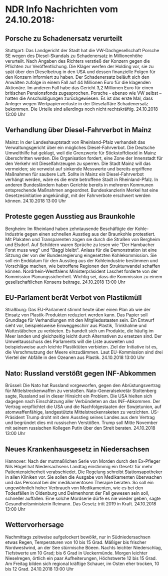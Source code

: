 # NDR Info Nachrichten vom 24.10.2018:


## Porsche zu Schadenersatz verurteilt
Stuttgart: Das Landgericht der Stadt hat die VW-Dachgesellschaft Porsche SE wegen des Diesel-Skandals zu Schadenersatz in Millionenhöhe verurteilt. Nach Angaben des Richters verstieß der Konzern gegen die Pflichten zur Veröffentlichung. Die Kläger werfen der Holding vor, sie zu spät über den Dieselbetrug in den USA und dessen finanzielle Folgen für den Konzern informiert zu haben. Der Schadenersatz beläuft sich den Anwälten zufolge in einem Fall auf 44 Millionen Euro für die klagenden Aktionäre. Im anderen Fall habe das Gericht 3,2 Millionen Euro für einen britischen Pensionsfonds zugesprochen. Porsche - ebenso wie VW selbst – hatten die Anschuldigungen zurückgewiesen. Es ist das erste Mal, dass Anleger wegen Wertpapierverluste in der Dieselaffäre Schadenersatz bekommen. Die Urteile sind allerdings noch nicht rechtskräftig. 24.10.2018 13:00 Uhr 

## Verhandlung über Diesel-Fahrverbot in Mainz
Mainz:	In der Landeshauptstadt von Rheinland-Pfalz verhandelt das Verwaltungsgericht über ein mögliches Diesel-Fahrverbot. Die Deutsche Umwelthilfe hat geklagt, weil die Grenzwerte für Stickstoffdioxid in Mainz überschritten werden. Die Organisation fordert, eine Zone der Innenstadt für den Verkehr mit Dieselfahrzeugen zu sperren. Die Stadt Mainz will das vermeiden; sie verweist auf sinkende Messwerte und bereits ergriffene Maßnahmen für saubere Luft. Sollte in Mainz ein Diesel-Fahrverbot verhängt werden, wäre es die erste betroffene Stadt in Rheinland-Pfalz. In anderen Bundesländern haben Gerichte bereits in mehreren Kommunen entsprechende Maßnahmen angeordnet. Bundeskanzlerin Merkel hat eine Gesetzesinitiative angekündigt, mit der Fahrverbote erschwert werden können. 24.10.2018 13:00 Uhr 

## Proteste gegen Ausstieg aus Braunkohle
Bergheim: Im Rheinland haben zehntausende Beschäftigte der Kohle-Industrie gegen einen schnellen Ausstieg aus der Braunkohle protestiert. Mit Plakaten und Transparenten zogen sie durch die Straßen von Bergheim und Elsdorf. Auf Schildern waren Sprüche zu lesen wie "Der Hambacher Forst muss weg" und "Baggi bleibt". Anlass für die Demonstration ist eine Sitzung der von der Bundesregierung eingesetzten Kohlekommission. Sie soll ein Enddatum für den Ausstieg aus der Kohleindustrie bestimmen und Vorschläge machen, wie betroffene Regionen den Strukturwandel schaffen können. Nordrhein-Westfalens Ministerpräsident Laschet forderte von der Kommission Planungssicherheit. Wichtig sei, dass die Kommission zu einem gesellschaftlichen Konsens beitrage. 24.10.2018 13:00 Uhr 

## EU-Parlament berät Verbot von Plastikmüll
Straßburg: Das EU-Parlament stimmt heute über einen Plan ab wie der Einsatz von Plastik-Produkten reduziert werden kann. Das Papier soll Grundlage für Verhandlungen mit den Mitgliedsstaaten sein. Ein Entwurf sieht vor, beispielsweise Einweggeschirr aus Plastik, Trinkhalme und Wattestäbchen zu verbieten. Es handelt sich um Produkte, die häufig im Meer landen und gleichzeitig leicht durch Alternativen zu ersetzen sind. Der Umweltausschuss des Parlaments will die Liste ausweiten und beispielsweise auch leichte Plastiktüten verbieten. Ziel der Initiative ist es, die Verschmutzung der Meere einzudämmen. Laut EU-Kommission sind drei Viertel der Abfälle in den Ozeanen aus Plastik. 24.10.2018 13:00 Uhr 

## Nato: Russland verstößt gegen INF-Abkommen
Brüssel:	Die Nato hat Russland vorgeworfen, gegen den Abrüstungsvertrag für Mittelstreckenwaffen zu verstoßen. Nato-Generalsekretär Stoltenberg sagte, Russland sei in dieser Hinsicht ein Problem. Die USA hielten sich dagegen nach Einschätzung aller Verbündeten an das INF-Abkommen. Der Vertrag verpflichtet die USA und die Nachfolgestaaten der Sowjetunion, auf atomwaffenfähige, landgestützte Mittelstreckenraketen zu verzichten. US-Präsident Trump droht mit dem Ausstieg seines Landes aus dem Vertrag und begründet dies mit russischen Verstößen. Trump soll Mitte November mit seinem russischen Kollegen Putin über den Streit beraten. 24.10.2018 13:00 Uhr 

## Neues Krankenhausgesetz in Niedersachsen
Hannover:    Nach der mutmaßlichen Serie von Morden durch den Ex-Pfleger Nils Högel hat Niedersachsens Landtag einstimmig ein Gesetz für mehr Patientensicherheit verabschiedet. Die Regelung schreibt Stationsapotheker in allen Kliniken vor. Sie sollen die Ausgabe von Medikamenten überwachen und das Personal bei der medikamentösen Therapie beraten. So soll ein ungewöhnlich hoher Verbrauch von Medikamenten, wie es bei den Todesfällen in Oldenburg und Delmenhorst der Fall gewesen sein soll, schneller auffallen. Eine solche Mordserie dürfe es nie wieder geben, sagte Gesundheitsministerin Reimann. Das Gesetz tritt 2019 in Kraft. 24.10.2018 13:00 Uhr 

## Wettervorhersage
Nachmittags zeitweise aufgelockert bewölkt, nur in Südniedersachsen etwas Regen, Temperaturen von 10 bis 15 Grad. Mäßiger bis frischer Nordwestwind, an der See stürmische Böeen. Nachts leichter Niederschlag, Tiefstwerte um 10 Grad; bis 6 Grad in Ueckermünde. Morgen leichter Nieselregen, örtlich ein paar Aufheiterungen,  Höchstwerte 12 bis 15 Grad. Am Freitag bilden sich regional kräftige Schauer, im Osten eher trocken, 10 bis 12 Grad. 24.10.2018 13:00 Uhr 
